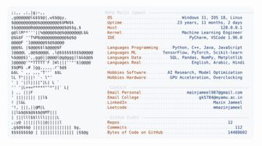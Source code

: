 <picture>
  <source srcset="https://raw.githubusercontent.com/mmazinjameel/mmazinjameel/main/dark_mode.svg?v=1759805521" media="(prefers-color-scheme: dark)">
  <img src="https://raw.githubusercontent.com/mmazinjameel/mmazinjameel/main/light_mode.svg?v=1759805521">
</picture>
